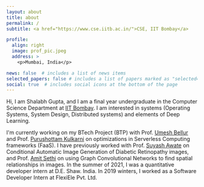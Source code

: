 ```yaml
---
layout: about
title: about
permalink: /
subtitle: <a href="https://www.cse.iitb.ac.in/">CSE, IIT Bombay</a>

profile:
  align: right
  image: prof_pic.jpeg
  address: >
    <p>Mumbai, India</p>

news: false  # includes a list of news items
selected_papers: false # includes a list of papers marked as "selected={true}"
social: true  # includes social icons at the bottom of the page
---
```


Hi, I am Shalabh Gupta, and I am a final year undergraduate in the Computer Science Department at [IIT Bombay](https://www.cse.iitb.ac.in/).
I am interested in systems (Operating Systems, System Design, Distributed systems) and elements of Deep Learning.

I'm currently working on my BTech Project (BTP) with Prof. [Umesh Bellur](https://www.cse.iitb.ac.in/~umesh/) and Prof. [Purushottam Kulkarni](https://www.cse.iitb.ac.in/~puru) on optimizations in Serverless Computing frameworks (FaaS). I have previously worked with Prof. [Suyash Awate](https://www.cse.iitb.ac.in/~suyash/) on Conditional Automatic Image Generation of Diabetic Retinopathy images, and Prof. [Amit Sethi](https://www.ee.iitb.ac.in/~asethi/) on using Graph Convolutional Networks to find spatial relationships in images. 
In the summer of 2021, I was a quantitative developer intern at D.E. Shaw. India. In 2019 winters, I worked as a Software Developer Intern at FlexiEle Pvt. Ltd.


<!-- Write your biography here. Tell the world about yourself. Link to your favorite [subreddit](http://reddit.com). You can put a picture in, too. The code is already in, just name your picture `prof_pic.jpg` and put it in the `img/` folder.

Put your address / P.O. box / other info right below your picture. You can also disable any these elements by editing `profile` property of the YAML header of your `_pages/about.md`. Edit `_bibliography/papers.bib` and Jekyll will render your [publications page](/al-folio/publications/) automatically.

Link to your social media connections, too. This theme is set up to use [Font Awesome icons](http://fortawesome.github.io/Font-Awesome/) and [Academicons](https://jpswalsh.github.io/academicons/), like the ones below. Add your Facebook, Twitter, LinkedIn, Google Scholar, or just disable all of them. -->

